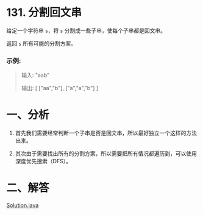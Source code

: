 # 131. 分割回文串

给定一个字符串 `s`，将 `s` 分割成一些子串，使每个子串都是回文串。

返回 `s` 所有可能的分割方案。

### 示例:

>输入: "aab"
>
>输出: [ ["aa","b"], ["a","a","b"] ]


# 一、分析

1. 首先我们需要经常判断一个子串是否是回文串，所以最好独立一个这样的方法出来。

2. 其次由于需要找出所有的分割方案，所以需要把所有情况都遍历到，可以使用深度优先搜索（DFS）。

# 二、解答

[Solution.java](https://github.com/afei-cn/LeetCode/blob/master/131.%20Palindrome%20Partitioning/src/Solution.java)